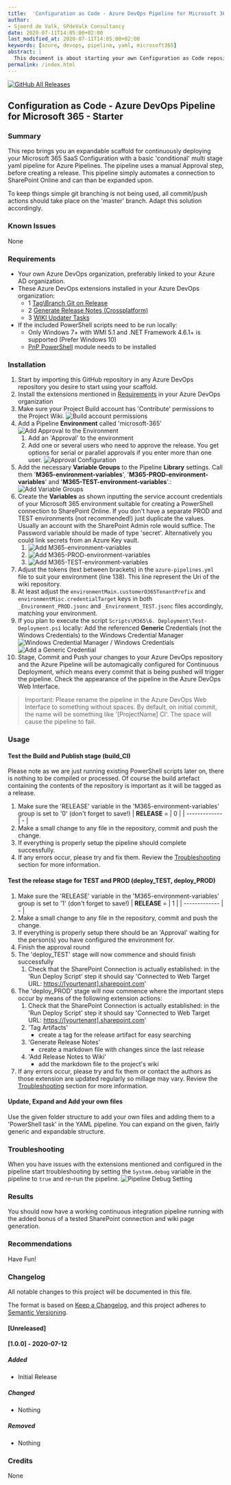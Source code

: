```yaml
---
title:  'Configuration as Code - Azure DevOps Pipeline for Microsoft 365 - Starter'
author:
- Sjoerd de Valk, SPdeValk Consultancy
date: 2020-07-11T14:05:00+02:00
last_modified_at: 2020-07-11T14:05:00+02:00
keywords: [azure, devops, pipeline, yaml, microsoft365]
abstract: |
  This document is about starting your own Configuration as Code repository for Microsoft 365 projects.
permalink: /index.html
---
```

[![GitHub All Releases](https://img.shields.io/github/downloads/SjoerdV/ConvertOneNote2MarkDown/total.svg)](https://github.com/SjoerdV/CaCAzureDevOpsPipeline/releases)

## Configuration as Code - Azure DevOps Pipeline for Microsoft 365 - Starter

### Summary

This repo brings you an expandable scaffold for continuously deploying your Microsoft 365 SaaS Configuration with a basic 'conditional' multi stage yaml pipeline for Azure Pipelines. The pipeline uses a manual Approval step, before creating a release. This pipeline simply automates a connection to SharePoint Online and can than be expanded upon.

To keep things simple git branching is not being used, all commit/push actions should take place on the 'master' branch. Adapt this solution accordingly.

### Known Issues

None

### Requirements

* Your own Azure DevOps organization, preferably linked to your Azure AD organization.
* These Azure DevOps extensions installed in your Azure DevOps organization:
  * 1 [Tag\Branch Git on Release](https://marketplace.visualstudio.com/items?itemName=jabbera.git-tag-on-release-task&targetId=1984fc0e-1ed4-4122-8e14-c4622047929a&utm_source=vstsproduct&utm_medium=ExtHubManageList)
  * 2 [Generate Release Notes (Crossplatform)](https://marketplace.visualstudio.com/items?itemName=richardfennellBM.BM-VSTS-XplatGenerateReleaseNotes&targetId=1984fc0e-1ed4-4122-8e14-c4622047929a&utm_source=vstsproduct&utm_medium=ExtHubManageList)
  * 3 [WIKI Updater Tasks](https://marketplace.visualstudio.com/items?itemName=richardfennellBM.BM-VSTS-WIKIUpdater-Tasks&targetId=1984fc0e-1ed4-4122-8e14-c4622047929a&utm_source=vstsproduct&utm_medium=ExtHubManageList)
* If the included PowerShell scripts need to be run locally:
  * Only Windows 7+ with WMI 5.1 and .NET Framework 4.6.1+ is supported (Prefer Windows 10)
  * [PnP PowerShell](https://github.com/pnp/PnP-PowerShell#installation) module needs to be installed

### Installation

1. Start by importing this GitHub repository in any Azure DevOps repository you desire to start using your scaffold.
1. Install the extensions mentioned in [Requirements](#Requirements) in your Azure DevOps organization
1. Make sure your Project Build account has 'Contribute' permissions to the Project Wiki.
    ![Build account permissions](assets/images/2020-07-11-22-33-53.png)
1. Add a Pipeline **Environment** called 'microsoft-365'
  ![Add Approval to the Environment](assets/images/2020-07-11-22-23-41.png)
    1. Add an 'Approval' to the environment
    1. Add one or several users who need to approve the release. You get options for serial or parallel approvals if you enter more than one user.
    ![Approval Configuration](assets/images/2020-07-12-00-57-39.png)
1. Add the necessary **Variable Groups** to the Pipeline **Library** settings. Call them '**M365-environment-variables**', '**M365-PROD-environment-variables**' and '**M365-TEST-environment-variables**'.:
  ![Add Variable Groups](assets/images/2020-07-11-22-42-51.png)
1. Create the **Variables** as shown inputting the service account credentials of your Microsoft 365 environment suitable for creating a PowerShell connection to SharePoint Online. If you don't have a separate PROD and TEST environments (not recommended!) just duplicate the values. Usually an account with the SharePoint Admin role would suffice. The Password variable should be made of type 'secret'. Alternatively you could link secrets from an Azure Key vault.
    1. ![Add M365-environment-variables](assets/images/2020-07-11-22-54-02.png)
    1. ![Add M365-PROD-environment-variables](assets/images/2020-07-11-22-58-58.png)
    1. ![Add M365-TEST-environment-variables](assets/images/2020-07-11-22-59-36.png)
1. Adjust the tokens (text between brackets) in the `azure-pipelines.yml` file to suit your environment (line 138). This line represent the Uri of the wiki repository.
1. At least adjust the `environmentMain.customerO365TenantPrefix` and `environmentMisc.credentialTarget` keys in both `_Environment_PROD.jsonc` and `_Environment_TEST.jsonc` files accordingly, matching your environment.
1. If you plan to execute the script `Scripts\M365\6. Deployment\Test-Deployment.ps1` locally: Add the referenced **Generic** Credentials (not the Windows Credentials) to the Windows Credential Manager
    ![Windows Credential Manager / Windows Credentials](assets/images/2020-07-12-00-38-03.png)
    ![Add a Generic Credential](assets/images/2020-07-12-00-42-43.png)
1. Stage, Commit and Push your changes to your Azure DevOps repository and the Azure Pipeline will be automagically configured for Continuous Deployment, which means every commit that is being pushed will trigger the pipeline. Check the appearance of the pipeline in the Azure DevOps Web Interface.

> Important: Please rename the pipeline in the Azure DevOps Web Interface to something without spaces. By default, on initial commit, the name will be something like '[ProjectName] CI'. The space will cause the pipeline to fail.

### Usage

#### Test the Build and Publish stage (build_CI)

Please note as we are just running existing PowerShell scripts later on, there is nothing to be compiled or processed. Of course the build artefact containing the contents of the repository is important as it will be tagged as a release.

1. Make sure the 'RELEASE' variable in the 'M365-environment-variables' group is set to '0' (don't forget to save!)
    | **RELEASE** = | 0 |
    | ------------- | - |
1. Make a small change to any file in the repository, commit and push the change.
1. If everything is properly setup the pipeline should complete successfully.
1. If any errors occur, please try and fix them. Review the [Troubleshooting](#Troubleshooting) section for more information.

#### Test the release stage for TEST and PROD (deploy_TEST, deploy_PROD)

1. Make sure the 'RELEASE' variable in the 'M365-environment-variables' group is set to '1' (don't forget to save!)
    | **RELEASE** = | 1 |
    | ------------- | - |
1. Make a small change to any file in the repository, commit and push the change.
1. If everything is properly setup there should be an 'Approval' waiting for the person(s) you have configured the environment for.
1. Finish the approval round
1. The 'deploy_TEST' stage will now commence and should finish successfully
    1. Check that the SharePoint Connection is actually established: in the 'Run Deploy Script' step it should say 'Connected to Web Target URL: <https://[yourtenant].sharepoint.com>'
1. The 'deploy_PROD' stage will now commence where the important steps occur by means of the following extension actions:
    1. Check that the SharePoint Connection is actually established: in the 'Run Deploy Script' step it should say 'Connected to Web Target URL: <https://[yourtenant].sharepoint.com>'
    1. 'Tag Artifacts'
        * create a tag for the release artifact for easy searching
    1. 'Generate Release Notes'
        * create a markdown file with changes since the last release
    1. 'Add Release Notes to Wiki'
        * add the markdown file to the project's wiki
1. If any errors occur, please try and fix them or contact the authors as those extension are updated regularly so millage may vary. Review the [Troubleshooting](#Troubleshooting) section for more information.

#### Update, Expand and Add your own files

Use the given folder structure to add your own files and adding them to a 'PowerShell task' in the YAML pipeline. You can expand on the given, fairly generic and expandable structure.

### Troubleshooting

When you have issues with the extensions mentioned and configured in the pipeline start troubleshooting by setting the `System.debug` variable in the pipeline to `true` and re-run the pipeline.
![Pipeline Debug Setting](assets/images/2020-07-11-23-28-43.png)

### Results

You should now have a working continuous integration pipeline running with the added bonus of a tested SharePoint connection and wiki page generation.

### Recommendations

Have Fun!

### Changelog

All notable changes to this project will be documented in this file.

The format is based on [Keep a Changelog](https://keepachangelog.com/en/1.0.0/),
and this project adheres to [Semantic Versioning](https://semver.org/spec/v2.0.0.html).

#### [Unreleased]

#### [1.0.0] - 2020-07-12

##### Added

* Initial Release

##### Changed

* Nothing

##### Removed

* Nothing

### Credits

None
